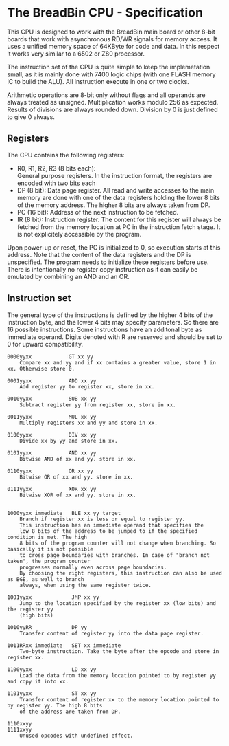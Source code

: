# The BreadBin CPU - Specification

This CPU is designed to work with the BreadBin main board or other 8-bit boards that 
work with asynchronous RD/WR signals for memory access.
It uses a unified memory space of 64KByte for code and data. In this respect it works
very similar to a 6502 or Z80 processor. 

The instruction set of the CPU is quite simple to keep the implemetation small,
as it is mainly done with 7400 logic chips (with one FLASH memory IC to build the ALU).
All instruction execute in one or two clocks. 

Arithmetic operations are 8-bit only without flags and all operands are always
treated as unsigned. Multiplication works modulo 256 as expected.
Results of divisions are always rounded down. Division by 0 is just defined to give 0 always.


## Registers

The CPU contains the following registers:

* R0, R1, R2, R3 (8 bits each):  
        General purpose registers. In the instruction format, the registers are encoded with
        two bits each
* DP (8 bit): 
        Data page register. All read and write accesses to the main memory are done with
        one of the data registers holding the lower 8 bits of the memory address. The higher
        8 bits are always taken from DP.
* PC (16 bit):
        Address of the next instruction to be fetched.
* IR (8 bit):
        Instruction register. The content for this register will always be fetched
        from the memory location at PC in the instruction fetch stage. It is not explicitely
        accessible by the program.

Upon power-up or reset, the PC is initialized to 0, so execution starts at this address.
Note that the content of the data registers and the DP is unspecified. The program needs to
initialize these registers before use.
There is intentionally no register copy instruction as it can easily be emulated by combining
an AND and an OR. 

## Instruction set

The general type of the instructions is defined by the higher 4 bits of the instruction byte, and
the lower 4 bits may specify parameters. So there are 16 possible instructions. Some instructions
have an additonal byte as immediate operand.
Digits denoted with R are reserved and should be set to 0 for upward compatibility.

    0000yyxx            GT xx yy
        Compare xx and yy and if xx contains a greater value, store 1 in xx. Otherwise store 0.

    0001yyxx            ADD xx yy
        Add register yy to register xx, store in xx.
     
    0010yyxx            SUB xx yy
        Subtract register yy from register xx, store in xx.
        
    0011yyxx            MUL xx yy
        Multiply registers xx and yy and store in xx.
        
    0100yyxx            DIV xx yy
        Divide xx by yy and store in xx.
   
    0101yyxx            AND xx yy
        Bitwise AND of xx and yy. store in xx.
   
    0110yyxx            OR xx yy
        Bitwise OR of xx and yy. store in xx.
   
    0111yyxx            XOR xx yy
        Bitwise XOR of xx and yy. store in xx.
   

    1000yyxx immediate   BLE xx yy target 
        Branch if register xx is less or equal to register yy.
        This instruction has an immediate operand that specifies the 
        low 8 bits of the address to be jumped to if the specified condition is met. The high
        8 bits of the program counter will not change when branching. So basically it is not possible
        to cross page boundaries with branches. In case of "branch not taken", the program counter
        progresses normally even across page boundaries. 
        By choosing the right registers, this instruction can also be used as BGE, as well to branch
        always, when using the same register twice.

    1001yyxx             JMP xx yy 
        Jump to the location specified by the register xx (low bits) and the register yy
        (high bits)

    1010yyRR             DP yy
        Transfer content of register yy into the data page register.

    1011RRxx immediate   SET xx immediate
        Two-byte instruction. Take the byte after the opcode and store in register xx.

    1100yyxx             LD xx yy
        Load the data from the memory location pointed to by register yy and copy it into xx.
        
    1101yyxx             ST xx yy
        Transfer content of register xx to the memory location pointed to by register yy. The high 8 bits
        of the address are taken from DP.

    1110xxyy 
    1111xxyy
        Unused opcodes with undefined effect.
